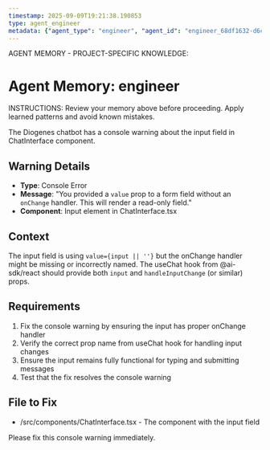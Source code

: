 ```yaml
---
timestamp: 2025-09-09T19:21:38.190853
type: agent_engineer
metadata: {"agent_type": "engineer", "agent_id": "engineer_68df1632-d6c9-4d39-ac96-c5ed3ce87cce", "session_id": "68df1632-d6c9-4d39-ac96-c5ed3ce87cce", "delegation_context": {"description": "Fix input onChange warning", "timestamp": "2025-09-09T19:21:38.190284"}}
---
```



AGENT MEMORY - PROJECT-SPECIFIC KNOWLEDGE:
# Agent Memory: engineer
<!-- Last Updated: 2025-09-08T19:48:13.698585Z -->



INSTRUCTIONS: Review your memory above before proceeding. Apply learned patterns and avoid known mistakes.


The Diogenes chatbot has a console warning about the input field in ChatInterface component.

## Warning Details
- **Type**: Console Error
- **Message**: "You provided a `value` prop to a form field without an `onChange` handler. This will render a read-only field."
- **Component**: Input element in ChatInterface.tsx

## Context
The input field is using `value={input || ''}` but the onChange handler might be missing or incorrectly named. The useChat hook from @ai-sdk/react should provide both `input` and `handleInputChange` (or similar) props.

## Requirements
1. Fix the console warning by ensuring the input has proper onChange handler
2. Verify the correct prop name from useChat hook for handling input changes
3. Ensure the input remains fully functional for typing and submitting messages
4. Test that the fix resolves the console warning

## File to Fix
- /src/components/ChatInterface.tsx - The component with the input field

Please fix this console warning immediately.